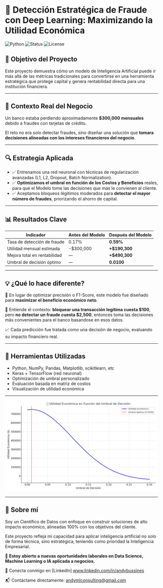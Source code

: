 # 💼 Detección Estratégica de Fraude con Deep Learning: Maximizando la Utilidad Económica

![Python](https://img.shields.io/badge/Python-3.11-blue)
![Status](https://img.shields.io/badge/Status-Completed-success)
![License](https://img.shields.io/badge/License-MIT-green)


## 🧠 Objetivo del Proyecto

Este proyecto demuestra cómo un modelo de Inteligencia Artificial puede ir más allá de las métricas tradicionales para convertirse en una herramienta estratégica que protege capital y genera rentabilidad directa para una institución financiera.

---

## 🏦 Contexto Real del Negocio

Un banco estaba perdiendo aproximadamente **$300,000 mensuales** debido a fraudes con tarjetas de crédito.  

El reto no era solo detectar fraudes, sino diseñar una solución que **tomara decisiones alineadas con los intereses financieros del negocio**.

---

## 🔍 Estrategia Aplicada

- ✅ Entrenamos una red neuronal con técnicas de regularización avanzadas (L1, L2, Dropout, Batch Normalization).  
- ✅ **Optimizamos el umbral en función de los Costos y Beneficios** reales, para que el Modelo tome las decisiones que más le convienen al cliente.  
- ✅ Aceptamos bloqueos légitimos moderados para **detectar el mayor número de fraudes**, priorizando el ahorro de capital.

---

## 📊 Resultados Clave

| Indicador                         | Antes del Modelo | Después del Modelo |
|----------------------------------|------------------|--------------------|
| Tasa de detección de fraude      | 0.17%            | **0.59%**          |
| Utilidad mensual estimada        | -$300,000        | **+$190,300**      |
| Mejora total en rentabilidad     | —                | **+$490,300**      |
| Umbral de decisión óptimo        | —                | **0.0100**         |

---

## 💡 ¿Qué lo hace diferente?

🎯 En lugar de optimizar precisión o F1-Score, este modelo fue diseñado para **maximizar el beneficio económico neto**.  

🔐 Entiende el contexto: **bloquear una transacción legítima cuesta $100**, pero **no detectar un fraude cuesta $2,500**, entonces toma las decisiones más convenientes para el banco basandose en esos datos.  

📈 Cada predicción fue tratada como una decisión de negocio, evaluando su impacto financiero real.

---

## 🧾 Herramientas Utilizadas

- Python, NumPy, Pandas, Matplotlib, scikitlearn, etc
- Keras + TensorFlow (red neuronal)
- Optimización de umbral personalizado
- Evaluación basada en matriz de costos
- Visualización de utilidad económica

---

![Utilidad Económica vs Umbral](utilidad_vs_umbral.png)



---

## 🙋 Sobre mí

Soy un Científico de Datos con enfoque en construir soluciones de alto impacto económico, alineadas 100% con los objetivos del cliente.

Este proyecto refleja mi capacidad para aplicar inteligencia artificial no solo de forma técnica, sino estratégica, teniendo como prioridad la Inteligencia Empresarial.

📩 **Estoy abierto a nuevas oportunidades laborales en Data Science, Machine Learning o IA aplicada a negocios.**

🔗 Conecta conmigo en [LinkedIn] www.linkedin.com/in/andybussines 

📬 Contáctame directamente: andymlconsulting@gmail.com

